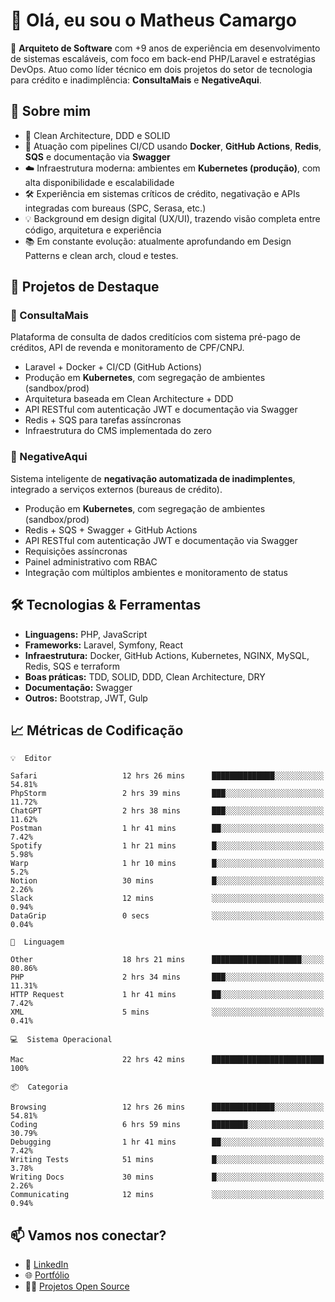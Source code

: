 # 👋 Olá, eu sou o Matheus Camargo

🎯 **Arquiteto de Software** com +9 anos de experiência em desenvolvimento de sistemas escaláveis, com foco em back-end PHP/Laravel e estratégias DevOps. Atuo como líder técnico em dois projetos do setor de tecnologia para crédito e inadimplência: **ConsultaMais** e **NegativeAqui**.

## 🧠 Sobre mim

- 🚀 Clean Architecture, DDD e SOLID
- 🔁 Atuação com pipelines CI/CD usando **Docker**, **GitHub Actions**, **Redis**, **SQS** e documentação via **Swagger**
- ☁️ Infraestrutura moderna: ambientes em **Kubernetes (produção)**, com alta disponibilidade e escalabilidade
- 🛠️ Experiência em sistemas críticos de crédito, negativação e APIs integradas com bureaus (SPC, Serasa, etc.)
- 💡 Background em design digital (UX/UI), trazendo visão completa entre código, arquitetura e experiência
- 📚 Em constante evolução: atualmente aprofundando em Design Patterns e clean arch, cloud e testes.

## 🚧 Projetos de Destaque

### 🔹 ConsultaMais
Plataforma de consulta de dados creditícios com sistema pré-pago de créditos, API de revenda e monitoramento de CPF/CNPJ.

- Laravel + Docker + CI/CD (GitHub Actions)
- Produção em **Kubernetes**, com segregação de ambientes (sandbox/prod)
- Arquitetura baseada em Clean Architecture + DDD
- API RESTful com autenticação JWT e documentação via Swagger
- Redis + SQS para tarefas assíncronas
- Infraestrutura do CMS implementada do zero

### 🔹 NegativeAqui
Sistema inteligente de **negativação automatizada de inadimplentes**, integrado a serviços externos (bureaus de crédito).

- Produção em **Kubernetes**, com segregação de ambientes (sandbox/prod)
- Redis + SQS + Swagger + GitHub Actions
- API RESTful com autenticação JWT e documentação via Swagger
- Requisições assíncronas
- Painel administrativo com RBAC
- Integração com múltiplos ambientes e monitoramento de status

## 🛠️ Tecnologias & Ferramentas

- **Linguagens:** PHP, JavaScript
- **Frameworks:** Laravel, Symfony, React
- **Infraestrutura:** Docker, GitHub Actions, Kubernetes, NGINX, MySQL, Redis, SQS e terraform
- **Boas práticas:** TDD, SOLID, DDD, Clean Architecture, DRY
- **Documentação:** Swagger
- **Outros:** Bootstrap, JWT, Gulp

## 📈 Métricas de Codificação

```text
💡  Editor

Safari                   12 hrs 26 mins      ██████████████░░░░░░░░░░░     54.81%
PhpStorm                 2 hrs 39 mins       ███░░░░░░░░░░░░░░░░░░░░░░     11.72%
ChatGPT                  2 hrs 38 mins       ███░░░░░░░░░░░░░░░░░░░░░░     11.62%
Postman                  1 hr 41 mins        ██░░░░░░░░░░░░░░░░░░░░░░░      7.42%
Spotify                  1 hr 21 mins        █░░░░░░░░░░░░░░░░░░░░░░░░      5.98%
Warp                     1 hr 10 mins        █░░░░░░░░░░░░░░░░░░░░░░░░       5.2%
Notion                   30 mins             █░░░░░░░░░░░░░░░░░░░░░░░░      2.26%
Slack                    12 mins             ░░░░░░░░░░░░░░░░░░░░░░░░░      0.94%
DataGrip                 0 secs              ░░░░░░░░░░░░░░░░░░░░░░░░░      0.04%
```
```text
💬  Linguagem

Other                    18 hrs 21 mins      ████████████████████░░░░░     80.86%
PHP                      2 hrs 34 mins       ███░░░░░░░░░░░░░░░░░░░░░░     11.31%
HTTP Request             1 hr 41 mins        ██░░░░░░░░░░░░░░░░░░░░░░░      7.42%
XML                      5 mins              ░░░░░░░░░░░░░░░░░░░░░░░░░      0.41%
```
```text
💻  Sistema Operacional

Mac                      22 hrs 42 mins      █████████████████████████       100%
```
```text
📦  Categoria

Browsing                 12 hrs 26 mins      ██████████████░░░░░░░░░░░     54.81%
Coding                   6 hrs 59 mins       ████████░░░░░░░░░░░░░░░░░     30.79%
Debugging                1 hr 41 mins        ██░░░░░░░░░░░░░░░░░░░░░░░      7.42%
Writing Tests            51 mins             █░░░░░░░░░░░░░░░░░░░░░░░░      3.78%
Writing Docs             30 mins             █░░░░░░░░░░░░░░░░░░░░░░░░      2.26%
Communicating            12 mins             ░░░░░░░░░░░░░░░░░░░░░░░░░      0.94%
```

## 📫 Vamos nos conectar?

- 💼 [LinkedIn](https://www.linkedin.com/in/matheuscamargoxavier)
- 🌐 [Portfólio](https://matheuscamargo.co)
- 🧑‍💻 [Projetos Open Source](https://github.com/bymatheus)
